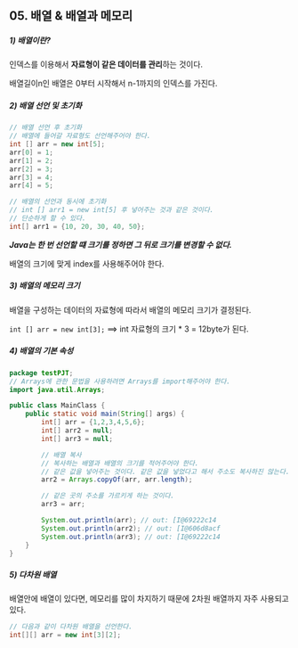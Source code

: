 ## 05. 배열 & 배열과 메모리

##### 1) 배열이란?

인덱스를 이용해서 **자료형이 같은 데이터를 관리**하는 것이다.

배열길이n인 배열은 0부터 시작해서 n-1까지의 인덱스를 가진다.



##### 2) 배열 선언 및 초기화

```java
// 배열 선언 후 초기화
// 배열에 들어갈 자료형도 선언해주어야 한다.
int [] arr = new int[5];
arr[0] = 1;
arr[1] = 2;
arr[2] = 3;
arr[3] = 4;
arr[4] = 5;

// 배열의 선언과 동시에 초기화
// int [] arr1 = new int[5] 후 넣어주는 것과 같은 것이다.
// 단순하게 할 수 있다.
int[] arr1 = {10, 20, 30, 40, 50};
```

***Java는 한 번 선언할 떄 크기를 정하면 그 뒤로 크기를 변경할 수 없다.***

배열의 크기에 맞게 index를 사용해주어야 한다.



##### 3) 배열의 메모리 크기

배열을 구성하는 데이터의 자료형에 따라서 배열의 메모리 크기가 결정된다.

`int [] arr = new int[3];` ==> int 자료형의 크기 * 3 = 12byte가 된다.



##### 4) 배열의 기본 속성

```java
package testPJT;
// Arrays에 관한 문법을 사용하려면 Arrays를 import해주어야 한다.
import java.util.Arrays;

public class MainClass {
	public static void main(String[] args) {		
		int[] arr = {1,2,3,4,5,6};
		int[] arr2 = null;
		int[] arr3 = null;

		// 배열 복사
		// 복사하는 배열과 배열의 크기를 적어주어야 한다.
		// 같은 값을 넣어주는 것이다. 같은 값을 넣었다고 해서 주소도 복사하진 않는다.
		arr2 = Arrays.copyOf(arr, arr.length);

		// 같은 곳의 주소를 가르키게 하는 것이다.
		arr3 = arr;

		System.out.println(arr); // out: [I@69222c14
		System.out.println(arr2); // out: [I@606d8acf
		System.out.println(arr3); // out: [I@69222c14
	}
}
```



##### 5) 다차원 배열

배열안에 배열이 있다면, 메모리를 많이 차지하기 때문에 2차원 배열까지 자주 사용되고 있다.

```java
// 다음과 같이 다차원 배열을 선언한다.
int[][] arr = new int[3][2];

```



